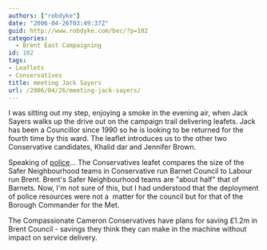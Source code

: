 ```yaml
---
authors: ["robdyke"]
date: "2006-04-26T03:49:37Z"
guid: http://www.robdyke.com/bec/?p=102
categories:
  - Brent East Campaigning
id: 102
tags:
- Leaflets
- Conservatives
title: meeting Jack Sayers
url: /2006/04/26/meeting-jack-sayers/
---
```

I was sitting out my step, enjoying a smoke in the evening air, when Jack Sayers walks up the drive out on the campaign trail delivering leafets. Jack has been a Councillor since 1990 so he is looking to be returned for the fourth time by this ward. The leaflet introduces us to the other two Conservative candidates, Khalid dar and Jennifer Brown.

Speaking of [police](http://www.robdyke.com/bec/?p=101)... The Conservatives leafet compares the size of the Safer Neighbourhood teams in Conservative run Barnet Council to Labour run Brent. Brent's Safer Neighbourhood teams are "about half" that of Barnets. Now, I'm not sure of this, but I had understood that the deployment of police resources were not a  matter for the council but for that of the Borough Commander for the Met.

The Compassionate Cameron Conservatives have plans for saving £1.2m in Brent Council - savings they think they can make in the machine without impact on service delivery.